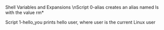 Shell Variables and Expansions
\nScript 0-alias creates an alias named ls with the value rm*

Script 1-hello_you prints hello user, where user is the current Linux user
